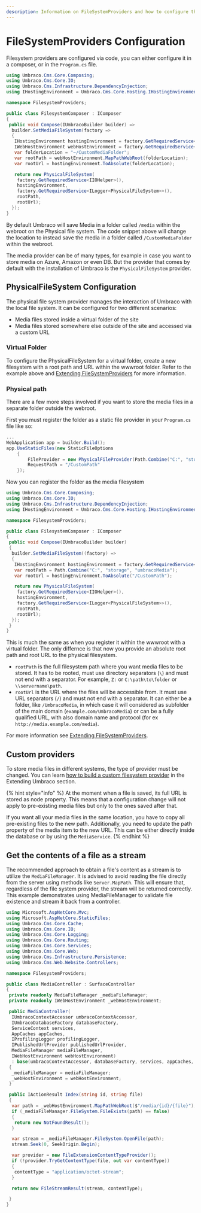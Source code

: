 ```yaml
---
description: Information on FileSystemProviders and how to configure them in Umbraco
---
```


# FileSystemProviders Configuration

Filesystem providers are configured via code, you can either configure it in a composer, or in the `Program.cs` file.

```csharp
using Umbraco.Cms.Core.Composing;
using Umbraco.Cms.Core.IO;
using Umbraco.Cms.Infrastructure.DependencyInjection;
using IHostingEnvironment = Umbraco.Cms.Core.Hosting.IHostingEnvironment;

namespace FilesystemProviders;

public class FilesystemComposer : IComposer
{
 public void Compose(IUmbracoBuilder builder) =>
  builder.SetMediaFileSystem(factory =>
  {
   IHostingEnvironment hostingEnvironment = factory.GetRequiredService<IHostingEnvironment>();
   IWebHostEnvironment webHostEnvironment = factory.GetRequiredService<IWebHostEnvironment>();
   var folderLocation = "~/CustomMediaFolder";
   var rootPath = webHostEnvironment.MapPathWebRoot(folderLocation);
   var rootUrl = hostingEnvironment.ToAbsolute(folderLocation);

   return new PhysicalFileSystem(
    factory.GetRequiredService<IIOHelper>(),
    hostingEnvironment,
    factory.GetRequiredService<ILogger<PhysicalFileSystem>>(),
    rootPath,
    rootUrl);
  });
}
```

By default Umbraco will save Media in a folder called `/media` within the webroot on the Physical file system. The code snippet above will change the location to instead save the media in a folder called `/CustomMediaFolder` within the webroot.

The media provider can be of many types, for example in case you want to store media on Azure, Amazon or even DB. But the provider that comes by default with the installation of Umbraco is the `PhysicalFileSystem` provider.

## PhysicalFileSystem Configuration

The physical file system provider manages the interaction of Umbraco with the local file system. It can be configured for two different scenarios:

* Media files stored inside a virtual folder of the site
* Media files stored somewhere else outside of the site and accessed via a custom URL

### Virtual Folder

To configure the PhysicalFileSystem for a virtual folder, create a new filesystem with a root path and URL within the wwwroot folder. Refer to the example above and [Extending FileSystemProviders](../../extending/filesystemproviders/) for more information.

### Physical path

There are a few more steps involved if you want to store the media files in a separate folder outside the webroot.

First you must register the folder as a static file provider in your `Program.cs` file like so:

```csharp
...
WebApplication app = builder.Build();
app.UseStaticFiles(new StaticFileOptions
    {
        FileProvider = new PhysicalFileProvider(Path.Combine("C:", "storage", "umbracoMedia")),
        RequestPath = "/CustomPath"
    });
```

Now you can register the folder as the media filesystem

```csharp
using Umbraco.Cms.Core.Composing;
using Umbraco.Cms.Core.IO;
using Umbraco.Cms.Infrastructure.DependencyInjection;
using IHostingEnvironment = Umbraco.Cms.Core.Hosting.IHostingEnvironment;

namespace FilesystemProviders;

public class FilesystemComposer : IComposer
{
 public void Compose(IUmbracoBuilder builder)
 {
  builder.SetMediaFileSystem((factory) =>
  {
   IHostingEnvironment hostingEnvironment = factory.GetRequiredService<IHostingEnvironment>();
   var rootPath = Path.Combine("C:", "storage", "umbracoMedia");
   var rootUrl = hostingEnvironment.ToAbsolute("/CustomPath");

   return new PhysicalFileSystem(
    factory.GetRequiredService<IIOHelper>(),
    hostingEnvironment,
    factory.GetRequiredService<ILogger<PhysicalFileSystem>>(),
    rootPath,
    rootUrl);
  });
 }
}
```

This is much the same as when you register it within the wwwroot with a virtual folder. The only differnce is that now you provide an absolute root path and root URL to the physical filesystem.

* `rootPath` is the full filesystem path where you want media files to be stored. It has to be rooted, must use directory separators (`\`) and must not end with a separator. For example, `Z:` or `C:\path\to\folder` or `\\servername\path`.
* `rootUrl` is the URL where the files will be accessible from. It must use URL separators (`/`) and must not end with a separator. It can either be a folder, like `/UmbracoMedia`, in which case it will considered as subfolder of the main domain (`example.com/UmbracoMedia`) or can be a fully qualified URL, with also domain name and protocol (for ex `http://media.example.com/media`).

For more information see [Extending FileSystemProviders](../../extending/filesystemproviders/).

## Custom providers

To store media files in different systems, the type of provider must be changed. You can learn [how to build a custom filesystem provider](../../extending/filesystemproviders/#custom-file-systems-ifilesystem) in the Extending Umbraco section.

{% hint style="info" %}
At the moment when a file is saved, its full URL is stored as node property. This means that a configuration change will not apply to pre-existing media files but only to the ones saved after that.

If you want all your media files in the same location, you have to copy all pre-existing files to the new path. Additionally, you need to update the path property of the media item to the new URL. This can be either directly inside the database or by using the `MediaService`.
{% endhint %}

## Get the contents of a file as a stream

The recommended approach to obtain a file's content as a stream is to utilize the `MediaFileManager`. It is advised to avoid reading the file directly from the server using methods like `Server.MapPath`. This will ensure that, regardless of the file system provider, the stream will be returned correctly. This example demonstrates using MediaFileManager to validate file existence and stream it back from a controller.

```csharp
using Microsoft.AspNetCore.Mvc;
using Microsoft.AspNetCore.StaticFiles;
using Umbraco.Cms.Core.Cache;
using Umbraco.Cms.Core.IO;
using Umbraco.Cms.Core.Logging;
using Umbraco.Cms.Core.Routing;
using Umbraco.Cms.Core.Services;
using Umbraco.Cms.Core.Web;
using Umbraco.Cms.Infrastructure.Persistence;
using Umbraco.Cms.Web.Website.Controllers;

namespace FilesystemProviders;

public class MediaController : SurfaceController
{
 private readonly MediaFileManager _mediaFileManager;
 private readonly IWebHostEnvironment _webHostEnvironment;

 public MediaController(
  IUmbracoContextAccessor umbracoContextAccessor,
  IUmbracoDatabaseFactory databaseFactory,
  ServiceContext services,
  AppCaches appCaches,
  IProfilingLogger profilingLogger,
  IPublishedUrlProvider publishedUrlProvider,
  MediaFileManager mediaFileManager,
  IWebHostEnvironment webHostEnvironment)
  : base(umbracoContextAccessor, databaseFactory, services, appCaches, profilingLogger, publishedUrlProvider)
 {
  _mediaFileManager = mediaFileManager;
  _webHostEnvironment = webHostEnvironment;
 }

 public IActionResult Index(string id, string file)
 {
  var path = _webHostEnvironment.MapPathWebRoot($"/media/{id}/{file}");
  if (_mediaFileManager.FileSystem.FileExists(path) == false)
  {
   return new NotFoundResult();
  }

  var stream = _mediaFileManager.FileSystem.OpenFile(path);
  stream.Seek(0, SeekOrigin.Begin);

  var provider = new FileExtensionContentTypeProvider();
  if (!provider.TryGetContentType(file, out var contentType))
  {
   contentType = "application/octet-stream";
  }

  return new FileStreamResult(stream, contentType);

 }
}
```
